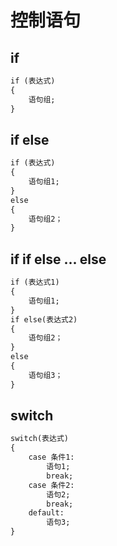 # 控制语句

## if

```txt
if (表达式)
{
    语句组;
}
```

## if else

```txt
if (表达式)
{
    语句组1;
}
else
{
    语句组2；
}
```

## if if else ... else

```txt
if (表达式1)
{
    语句组1;
}
if else(表达式2)
{
    语句组2；
}
else
{
    语句组3；
}
```

## switch

```txt
switch(表达式)
{
    case 条件1:
        语句1;
        break;
    case 条件2:
        语句2;
        break;
    default:
        语句3;
}
```